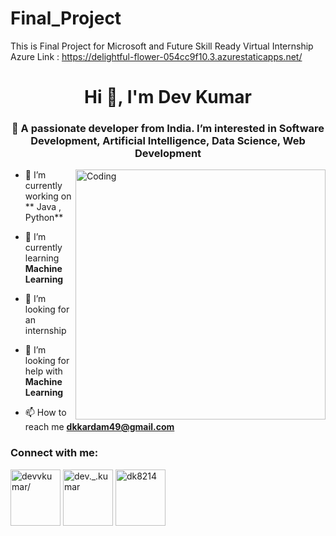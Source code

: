 # Final_Project
This is Final Project for Microsoft and Future Skill Ready Virtual Internship 
Azure Link : https://delightful-flower-054cc9f10.3.azurestaticapps.net/

<!---
devvkumar is a ✨ special ✨ repository because its `README.md` (this file) appears on your GitHub profile.
You can click the Preview link to take a look at your changes.
--->
<h1 align="center">Hi 👋, I'm Dev Kumar</h1>
<h3 align="center">👀  A passionate developer from India. I’m interested in Software Development, Artificial Intelligence, Data Science, Web Development</h3>

<img align="right" alt="Coding" width="400" src="https://cdn.dribbble.com/users/4382412/screenshots/15633275/media/085a014ebebde73e5cd510c93941f49a.gif">

- 🔭 I’m currently working on ** Java , Python**

- 🌱 I’m currently learning **Machine Learning**

- 💞️ I’m looking for an internship

- 🤝 I’m looking for help with **Machine Learning**

- 📫 How to reach me **dkkardam49@gmail.com**




<h3 align="left">Connect with me:</h3>
<p align="left">
<a href="https://www.linkedin.com/in/devkumaar/" target="blank"><img align="center" src="https://th.bing.com/th/id/R.21fba12531ac377e1642a01921db9fbd?rik=ErbH90Kfy3L6tg&riu=http%3a%2f%2fencomium.ng%2fwp-content%2fuploads%2f2016%2f01%2fLinkedIn-Logo.png&ehk=qo9l10kLERwTTr5WEWyHeVR%2bKIWh4CchVBnnAxyz3ic%3d&risl=&pid=ImgRaw&r=0" alt="devvkumar/" height="90" width="80"  /></a>
<a href="https://instagram.com/devkardam__" target="blank"><img align="center" src="https://logodownload.org/wp-content/uploads/2017/04/instagram-logo.png" alt="dev._.kumar" height="90" width="80"  /></a>
<a href="https://www.hackerrank.com/dkkardam49?hr_r=1" target="blank"><img align="center" src="https://cdn-0.developerpitstop.com/wp-content/uploads/2021/09/hackerank-logo-1024x585.png?ezimgfmt=ng:webp/ngcb2" alt="dk8214" height="90" width="80" /></a>
</p>

